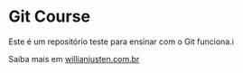 # Git Course

Este é um repositório teste para ensinar com o Git funciona.i

Saiba mais em [willianjusten.com.br](http://willianjusten.com.br)
